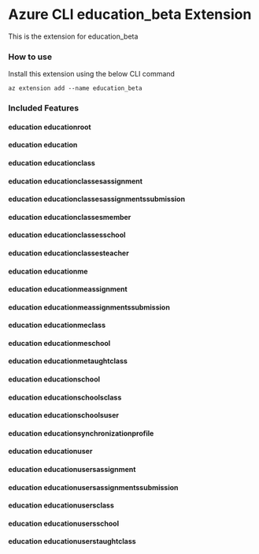 # Azure CLI education_beta Extension #
This is the extension for education_beta

### How to use ###
Install this extension using the below CLI command
```
az extension add --name education_beta
```

### Included Features ###
#### education educationroot ####
#### education education ####
#### education educationclass ####
#### education educationclassesassignment ####
#### education educationclassesassignmentssubmission ####
#### education educationclassesmember ####
#### education educationclassesschool ####
#### education educationclassesteacher ####
#### education educationme ####
#### education educationmeassignment ####
#### education educationmeassignmentssubmission ####
#### education educationmeclass ####
#### education educationmeschool ####
#### education educationmetaughtclass ####
#### education educationschool ####
#### education educationschoolsclass ####
#### education educationschoolsuser ####
#### education educationsynchronizationprofile ####
#### education educationuser ####
#### education educationusersassignment ####
#### education educationusersassignmentssubmission ####
#### education educationusersclass ####
#### education educationusersschool ####
#### education educationuserstaughtclass ####